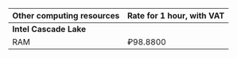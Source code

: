 Other computing resources | Rate for 1 hour, with VAT
--- | ---
**Intel Cascade Lake** |
RAM | ₽98.8800